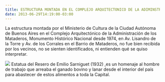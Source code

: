 ```yaml
---
title: ESTRUCTURA MONTADA EN EL COMPLEJO ARQUITECTONICO DE LA ADIMINSTRACION DE LOS MATADEROS
date: 2013-06-29T14:19:00-03:00
---
```


La estructura montada por el Ministerio de Cultura de la Ciudad Autónoma de Buenos Aires en el Complejo Arquitectónico de la Administración de los Mataderos, Monumento Histórico Nacional desde 1974, en Av. Lisandro de la Torre y Av. de los Corrales en el Barrio de Mataderos, no fue bien recibida por los vecinos, no se sienten identificados, ni entienden qué se quiso interpretar.


![](https://blogger.googleusercontent.com/img/b/R29vZ2xl/AVvXsEii_U3sLGSs7rjitHLH1OqylQtYGCYPmS4qm2mjsT8vXmHghLG5XG7wkR8qIDN7i-jDIE6SvPDbOU_0wNAFVso33SHDxNIIuRSViyoxaGgWkwX6UXRuQyUJI7wCBdMy6EXXUcQWboIv6aXK/s400/foto+el+resero+estatua.jpg)
Estatua del Resero de Emilio Sarniguet (1932) ,es un  homenaje al  hombre de trabajo que arreaba el ganado bovino y lanar desde el interior del país para abastecer  de estos  alimentos a toda la Capital.	